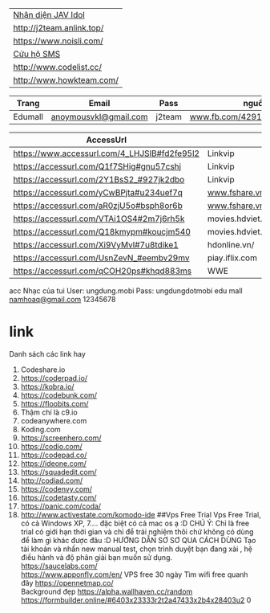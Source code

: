 |   |
|---|
[Nhận diện JAV Idol](http://jav-idol.toidicodedao.com/) |
http://j2team.anlink.top/ |
https://www.noisli.com/ |
[Cứu hộ SMS](https://www.facebook.com/C%E1%BB%A9u-H%E1%BB%99-SMS-384758608549291) |
http://www.codelist.cc/ |
http://www.howkteam.com/ |


Trang | Email | Pass | nguồn |
|-----|-------|------|-------|
Edumall | anoymousvkl@gmail.com | j2team | www.fb.com/429143117417814/ 



|AccessUrl|   |
|---------|---|
https://www.accessurl.com/4_LHJSlB#fd2fe95l2 | Linkvip|
https://accessurl.com/Q1f7SHig#gnu57cshj | Linkvip|
https://accessurl.com/2Y1BsS2_#927jk2dbo | Linkvip |
https://accessurl.com/yCwBPjta#u234uef7q | www.fshare.vn |
https://accessurl.com/aR0zjU5o#bsph8or6b | www.fshare.vn |
https://accessurl.com/VTAi1OS4#2m7j6rh5k | movies.hdviet.com/ |		
https://accessurl.com/Q18kmypm#koucjm540 | movies.hdviet.com/ |
https://accessurl.com/Xi9VyMvl#7u8tdike1 | hdonline.vn/ |
https://accessurl.com/UsnZevN_#eembv29mv | piay.iflix.com |
https://accessurl.com/qCOH20ps#khqd883ms | WWE |
acc 
Nhạc của tui
User: ungdung.mobi
Pass: ungdungdotmobi
edu mall namhoaq@gmail.com  12345678 
# link

Danh sách các link hay<br/>
1. Codeshare.io
2. https://coderpad.io/
3. https://kobra.io/
4. https://codebunk.com/
5. https://floobits.com/
6. Thậm chí là c9.io
7. codeanywhere.com
8. Koding.com
9. https://screenhero.com/
10. https://codio.com/
11. https://codepad.co/
12. https://ideone.com/
13. https://squadedit.com/
14. http://codiad.com/
15. https://codenvy.com/
16. https://codetasty.com/
17. https://panic.com/coda/
18. http://www.activestate.com/komodo-ide
##Vps Free Trial
Vps Free Trial, có cả Windows XP, 7.... đặc biệt có cả mac os ạ :D
CHÚ Ý: Chỉ là free trial có giới hạn thời gian và chỉ để trải nghiệm thôi chứ không có dùng để làm gì khác được đâu :D 
HƯỚNG DẪN SƠ SƠ QUA CÁCH DÙNG
Tạo tài khoản và nhấn new manual test, chọn trình duyệt bạn đang xài , hệ điều hành và độ phân giải bạn muốn sử dụng.<br/>
https://saucelabs.com/ <br>
https://www.apponfly.com/en/ VPS free 30 ngày
Tìm wifi free quanh đây https://opennetmap.co/ <br>
Background đẹp https://alpha.wallhaven.cc/random <br>
https://formbuilder.online/#6403x23333r2t2a47433x2b4x28403u2
0
